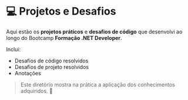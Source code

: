 # 💻 Projetos e Desafios

Aqui estão os **projetos práticos** e **desafios de código** que desenvolvi ao longo do Bootcamp **Formação .NET Developer**.  

Inclui:
- Desafios de código resolvidos
- Desafios de projeto resolvidos
- Anotações

> Este diretório mostra na prática a aplicação dos conhecimentos adquiridos. 🌟
